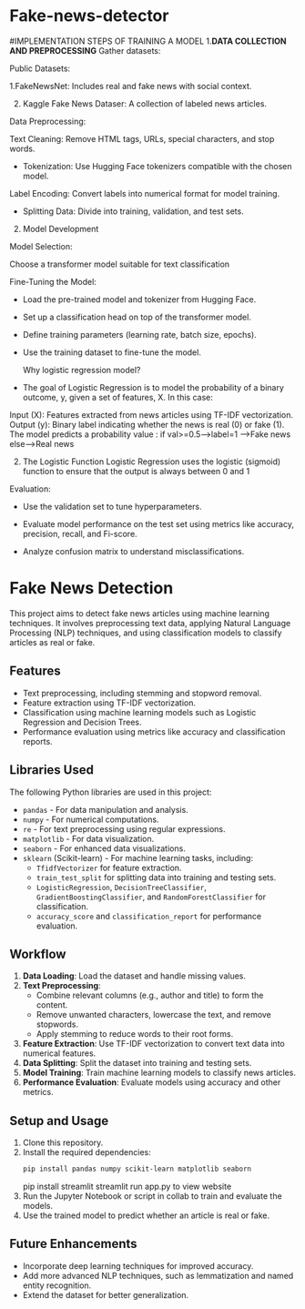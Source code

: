 # Fake-news-detector
#IMPLEMENTATION STEPS OF TRAINING A MODEL
          1.**DATA COLLECTION AND PREPROCESSING**
  Gather datasets:

Public Datasets:

1.FakeNewsNet: Includes real and fake news with social context.

2. Kaggle Fake News Dataser: A collection of labeled news articles.

Data Preprocessing:

Text Cleaning: Remove HTML tags, URLs, special characters, and stop words.

* Tokenization: Use Hugging Face tokenizers compatible with the chosen model.

Label Encoding: Convert labels into numerical format for model training.

* Splitting Data: Divide into training, validation, and test sets.

2. Model Development

Model Selection:

Choose a transformer model suitable for text classification 

Fine-Tuning the Model:

* Load the pre-trained model and tokenizer from Hugging Face.

* Set up a classification head on top of the transformer model.

* Define training parameters (learning rate, batch size, epochs).

* Use the training dataset to fine-tune the model.


   Why logistic regression model?
* The goal of Logistic Regression is to model the probability of a binary outcome, y, given a set of features, X.
  In this case:

Input (X): Features extracted from news articles using TF-IDF vectorization.
Output (y): Binary label indicating whether the news is real (0) or fake (1).
The model predicts a probability value : 
if val>=0.5-->label=1 -->Fake news
else-->Real news


2. The Logistic Function
Logistic Regression uses the logistic (sigmoid) function to ensure that the output is always between 0 and 1

Evaluation:

* Use the validation set to tune hyperparameters.

* Evaluate model performance on the test set using metrics like accuracy, precision, recall, and Fi-score.

* Analyze confusion matrix to understand misclassifications.




# Fake News Detection

This project aims to detect fake news articles using machine learning techniques. It involves preprocessing text data, applying Natural Language Processing (NLP) techniques, and using classification models to classify articles as real or fake.

## Features
- Text preprocessing, including stemming and stopword removal.
- Feature extraction using TF-IDF vectorization.
- Classification using machine learning models such as Logistic Regression and Decision Trees.
- Performance evaluation using metrics like accuracy and classification reports.

## Libraries Used
The following Python libraries are used in this project:
- `pandas` - For data manipulation and analysis.
- `numpy` - For numerical computations.
- `re` - For text preprocessing using regular expressions.
- `matplotlib` - For data visualization.
- `seaborn` - For enhanced data visualizations.
- `sklearn` (Scikit-learn) - For machine learning tasks, including:
  - `TfidfVectorizer` for feature extraction.
  - `train_test_split` for splitting data into training and testing sets.
  - `LogisticRegression`, `DecisionTreeClassifier`, `GradientBoostingClassifier`, and `RandomForestClassifier` for classification.
  - `accuracy_score` and `classification_report` for performance evaluation.

## Workflow
1. **Data Loading**: Load the dataset and handle missing values.
2. **Text Preprocessing**:
   - Combine relevant columns (e.g., author and title) to form the content.
   - Remove unwanted characters, lowercase the text, and remove stopwords.
   - Apply stemming to reduce words to their root forms.
3. **Feature Extraction**: Use TF-IDF vectorization to convert text data into numerical features.
4. **Data Splitting**: Split the dataset into training and testing sets.
5. **Model Training**: Train machine learning models to classify news articles.
6. **Performance Evaluation**: Evaluate models using accuracy and other metrics.

## Setup and Usage
1. Clone this repository.
2. Install the required dependencies:
   ```bash
   pip install pandas numpy scikit-learn matplotlib seaborn
   ```
   pip install streamlit
   streamlit run app.py to view website
4. Run the Jupyter Notebook or script in collab to train and evaluate the models.
5. Use the trained model to predict whether an article is real or fake.

## Future Enhancements
- Incorporate deep learning techniques for improved accuracy.
- Add more advanced NLP techniques, such as lemmatization and named entity recognition.
- Extend the dataset for better generalization.


